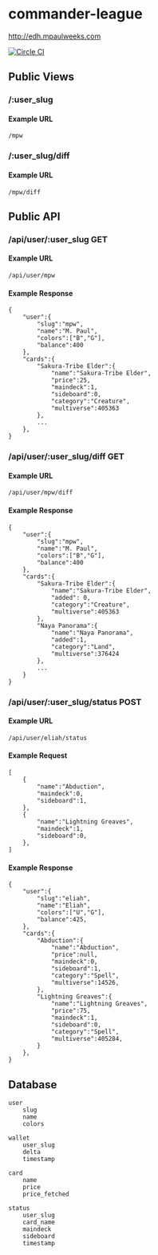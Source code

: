 # commander-league

http://edh.mpaulweeks.com

[![Circle CI](https://circleci.com/gh/mpaulweeks/commander-league.svg?style=svg)](https://circleci.com/gh/mpaulweeks/commander-league)

## Public Views

### /:user_slug

#### Example URL

`/mpw`

### /:user_slug/diff

#### Example URL

`/mpw/diff`

## Public API

### /api/user/:user_slug GET

#### Example URL

`/api/user/mpw`

#### Example Response

```
{
    "user":{
        "slug":"mpw",
        "name":"M. Paul",
        "colors":["B","G"],
        "balance":400
    },
    "cards":{
        "Sakura-Tribe Elder":{
            "name":"Sakura-Tribe Elder",
            "price":25,
            "maindeck":1,
            "sideboard":0,
            "category":"Creature",
            "multiverse":405363
        },
        ...
    },
}
```

### /api/user/:user_slug/diff GET

#### Example URL

`/api/user/mpw/diff`

#### Example Response

```
{
    "user":{
        "slug":"mpw",
        "name":"M. Paul",
        "colors":["B","G"],
        "balance":400
    },
    "cards":{
        "Sakura-Tribe Elder":{
            "name":"Sakura-Tribe Elder",
            "added": 0,
            "category":"Creature",
            "multiverse":405363
        },
        "Naya Panorama":{
            "name":"Naya Panorama",
            "added":1,
            "category":"Land",
            "multiverse":376424
        },
        ...
    }
}
```

### /api/user/:user_slug/status POST

#### Example URL

`/api/user/eliah/status`

#### Example Request

```
[
    {
        "name":"Abduction",
        "maindeck":0,
        "sideboard":1,
    },
    {
        "name":"Lightning Greaves",
        "maindeck":1,
        "sideboard":0,
    },
]   
```

#### Example Response
```
{
    "user":{
        "slug":"eliah",
        "name":"Eliah",
        "colors":["U","G"],
        "balance":425,
    },
    "cards":{
        "Abduction":{
            "name":"Abduction",
            "price":null,
            "maindeck":0,
            "sideboard":1,
            "category":"Spell",
            "multiverse":14526,
        },
        "Lightning Greaves":{
            "name":"Lightning Greaves",
            "price":75,
            "maindeck":1,
            "sideboard":0,
            "category":"Spell",
            "multiverse":405284,
        }
    },
}
```

## Database

```
user
    slug
    name
    colors 

wallet
    user_slug
    delta
    timestamp

card
    name
    price
    price_fetched

status
    user_slug
    card_name
    maindeck
    sideboard
    timestamp
```
